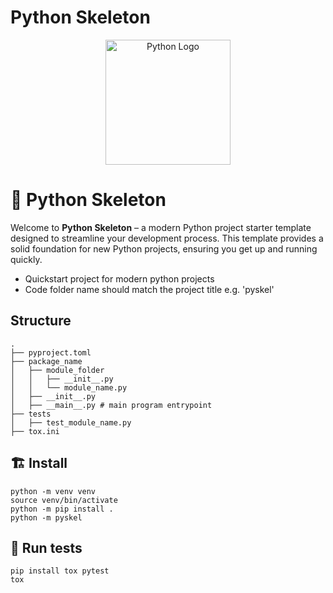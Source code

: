 # Python Skeleton
<p align="center">
  <img src="https://raw.githubusercontent.com/python/python-docs-theme/main/images/python-logo.png" alt="Python Logo" width="200"/>
  <h1>🚀 Python Skeleton</h1>
</p>

Welcome to **Python Skeleton** – a modern Python project starter template designed to streamline your development process. This template provides a solid foundation for new Python projects, ensuring you get up and running quickly.

- Quickstart project for modern python projects
- Code folder name should match the project title e.g. 'pyskel'

## Structure
```
.
├── pyproject.toml
├── package_name
│   ├── module_folder
│   │   ├── __init__.py
│   │   └── module_name.py
│   ├── __init__.py
│   ├── __main__.py # main program entrypoint
├── tests
│   ├── test_module_name.py
├── tox.ini
```


## 🏗️ Install
```
python -m venv venv
source venv/bin/activate
python -m pip install .
python -m pyskel
```

## 🧪 Run tests
```
pip install tox pytest
tox
```

